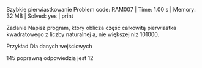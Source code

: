 Szybkie pierwiastkowanie
Problem code: RAM007 | Time: 1.00 s | Memory: 32 MB | Solved: yes | print

Zadanie
Napisz program, który oblicza część całkowitą pierwiastka kwadratowego z liczby naturalnej a, nie większej niż 101000.

Przykład
Dla danych wejściowych

145
poprawną odpowiedzią jest
12